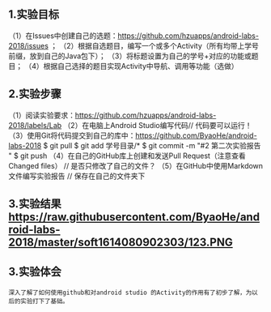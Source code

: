 ## 1.实验目标

  （1）在Issues中创建自己的选题：https://github.com/hzuapps/android-labs-2018/issues ；
  （2）根据自选题目，编写一个或多个Activity（所有均带上学号前缀，放到自己的Java包下）；
  （3）将标题设置为自己的学号+对应的功能或题目；
  （4）根据自己选择的题目实现Activity中导航、调用等功能（选做）
 
## 2.实验步骤
  （1）阅读实验要求：https://github.com/hzuapps/android-labs-2018/labels/Lab
  （2）在电脑上Android Studio编写代码// 代码要可以运行！
  （3）使用Git将代码提交到自己的库中：https://github.com/ByaoHe/android-labs-2018
    $ git pull
    $ git add 学号目录/* 
    $ git commit -m "#2 第二次实验报告 "
    $ git push
  （4）在自己的GitHub库上创建和发送Pull Request（注意查看Changed files）
        // 是否只修改了自己的文件？
  （5）在GitHub中使用Markdown文件编写实验报告
       // 保存在自己的文件夹下
## 3.实验结果 https://raw.githubusercontent.com/ByaoHe/android-labs-2018/master/soft1614080902303/123.PNG
## 3.实验体会
	深入了解了如何使用github和对android studio 的Activity的作用有了初步了解，为以后的实验打下了基础。
